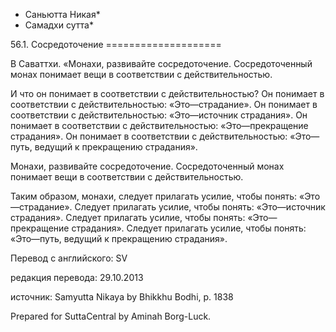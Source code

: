 * Саньютта Никая*
* Самадхи сутта*

56\.1\. Сосредоточение
\=\=\=\=\=\=\=\=\=\=\=\=\=\=\=\=\=\=\=\=

В Саваттхи\. «Монахи, развивайте сосредоточение\. Сосредоточенный монах понимает вещи в соответствии с действительностью\.

И что он понимает в соответствии с действительностью? Он понимает в соответствии с действительностью: «Это—страдание»\. Он понимает в соответствии с действительностью: «Это—источник страдания»\. Он понимает в соответствии с действительностью: «Это—прекращение страдания»\. Он понимает в соответствии с действительностью: «Это—путь, ведущий к прекращению страдания»\.

Монахи, развивайте сосредоточение\. Сосредоточенный монах понимает вещи в соответствии с действительностью\.

Таким образом, монахи, следует прилагать усилие, чтобы понять: «Это—страдание»\. Следует прилагать усилие, чтобы понять: «Это—источник страдания»\. Следует прилагать усилие, чтобы понять: «Это—прекращение страдания»\. Следует прилагать усилие, чтобы понять: «Это—путь, ведущий к прекращению страдания»\.

Перевод с английского: SV

редакция перевода: 29\.10\.2013

источник: Samyutta Nikaya by Bhikkhu Bodhi, p\. 1838

Prepared for SuttaCentral by Aminah Borg\-Luck\.